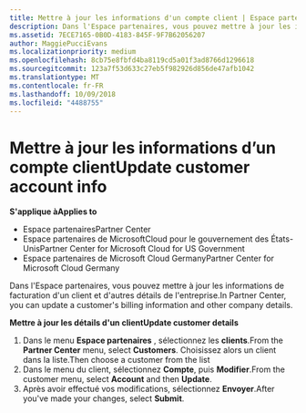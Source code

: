 ```yaml
---
title: Mettre à jour les informations d'un compte client | Espace partenaires
description: Dans l'Espace partenaires, vous pouvez mettre à jour les informations de facturation d'un client et d'autres détails de l'entreprise.
ms.assetid: 7ECE7165-0B0D-4183-845F-9F7B62056207
author: MaggiePucciEvans
ms.localizationpriority: medium
ms.openlocfilehash: 8cb75e8fbfd4ba8119cd5a01f3ad8766d1296618
ms.sourcegitcommit: 123a7f53d633c27eb5f982926d856de47afb1042
ms.translationtype: MT
ms.contentlocale: fr-FR
ms.lasthandoff: 10/09/2018
ms.locfileid: "4488755"
---
```

# <a name="update-customer-account-info"></a><span data-ttu-id="3e0a1-103">Mettre à jour les informations d’un compte client</span><span class="sxs-lookup"><span data-stu-id="3e0a1-103">Update customer account info</span></span>

**<span data-ttu-id="3e0a1-104">S'applique à</span><span class="sxs-lookup"><span data-stu-id="3e0a1-104">Applies to</span></span>**

-  <span data-ttu-id="3e0a1-105">Espace partenaires</span><span class="sxs-lookup"><span data-stu-id="3e0a1-105">Partner Center</span></span>
-  <span data-ttu-id="3e0a1-106">Espace partenaires de MicrosoftCloud pour le gouvernement des États-Unis</span><span class="sxs-lookup"><span data-stu-id="3e0a1-106">Partner Center for Microsoft Cloud for US Government</span></span>
-  <span data-ttu-id="3e0a1-107">Espace partenaires de Microsoft Cloud Germany</span><span class="sxs-lookup"><span data-stu-id="3e0a1-107">Partner Center for Microsoft Cloud Germany</span></span>

<span data-ttu-id="3e0a1-108">Dans l'Espace partenaires, vous pouvez mettre à jour les informations de facturation d'un client et d'autres détails de l'entreprise.</span><span class="sxs-lookup"><span data-stu-id="3e0a1-108">In Partner Center, you can update a customer's billing information and other company details.</span></span>

**<span data-ttu-id="3e0a1-109">Mettre à jour les détails d'un client</span><span class="sxs-lookup"><span data-stu-id="3e0a1-109">Update customer details</span></span>**

1.  <span data-ttu-id="3e0a1-110">Dans le menu **Espace partenaires** , sélectionnez les **clients**.</span><span class="sxs-lookup"><span data-stu-id="3e0a1-110">From the **Partner Center** menu, select **Customers**.</span></span> <span data-ttu-id="3e0a1-111">Choisissez alors un client dans la liste.</span><span class="sxs-lookup"><span data-stu-id="3e0a1-111">Then choose a customer from the list</span></span>
2.  <span data-ttu-id="3e0a1-112">Dans le menu du client, sélectionnez **Compte**, puis **Modifier**.</span><span class="sxs-lookup"><span data-stu-id="3e0a1-112">From the customer menu, select **Account** and then **Update**.</span></span>
3.  <span data-ttu-id="3e0a1-113">Après avoir effectué vos modifications, sélectionnez **Envoyer**.</span><span class="sxs-lookup"><span data-stu-id="3e0a1-113">After you've made your changes, select **Submit**.</span></span>

 

 



